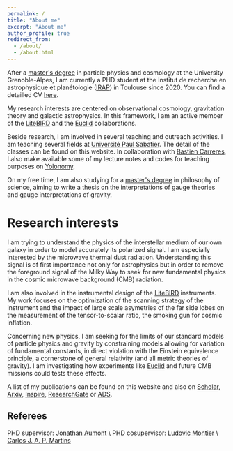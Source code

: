 ```yaml
---
permalink: /
title: "About me"
excerpt: "About me"
author_profile: true
redirect_from: 
  - /about/
  - /about.html
---
```

After a [master's degree](https://master-physique.univ-grenoble-alpes.fr/le-programme/master-psc/) in particle physics and cosmology at the University Grenoble-Alpes, I am currently a PHD student at the Institut de recherche en astrophysique et planétologie ([IRAP](https://www.irap.omp.eu)) in Toulouse since 2020. You can find a detailled CV [here](files/CV.pdf).

My research interests are centered on observational cosmology, gravitation theory and galactic astrophysics. In this framework, I am an active member of the [LiteBIRD](https://www.isas.jaxa.jp/en/missions/spacecraft/future/litebird.html) and the [Euclid](https://www.euclid-ec.org) collaborations.

Beside research, I am involved in several teaching and outreach activities. I am teaching several fields at [Université Paul Sabatier](https://www.univ-tlse3.fr). The detail of the classes can be found on this website. In collaboration with [Bastien Carreres](https://bcarreres.github.io), I also make available some of my lecture notes and codes for teaching purposes on [Yolonomy](https://yolonomy.github.io).

On my free time, I am also studying for a [master's degree](https://philo.shs-nancy.univ-lorraine.fr/resumes-des-cours-maldelhis-ead) in philosophy of science, aiming to write a thesis on the interpretations of gauge theories and gauge interpretations of gravity.

# Research interests

I am trying to understand the physics of the interstellar medium of our own galaxy in order to model accurately its polarized signal. I am especially interested by the microwave thermal dust radiation. Understanding this signal is of first importance not only for astrophysics but in order to remove the foreground signal of the Milky Way to seek for new fundamental physics in the cosmic microwave background (CMB) radiation.

I am also involved in the instrumental design of the [LiteBIRD](https://www.isas.jaxa.jp/en/missions/spacecraft/future/litebird.html) instruments. My work focuses on the optimization of the scanning strategy of the instrument and the impact of large scale asymetries of the far side lobes on the measurement of the tensor-to-scalar ratio, the smoking gun for cosmic inflation.

Concerning new physics, I am seeking for the limits of our standard models of particle physics and gravity by constraining models allowing for variation of fundamental constants, in direct violation with the Einstein equivalence principle, a cornerstone of general relativity (and all metric theories of gravity). I am investigating how experiments like [Euclid](https://www.euclid-ec.org) and future CMB missions could tests these effects.

A list of my publications can be found on this website and also on [Scholar](https://scholar.google.com/citations?user=uLb6OyYAAAAJ&hl=fr&authuser=1), [Arxiv](https://arxiv.org/search/astro-ph?searchtype=author&query=Vacher%2C+L), [Inspire](https://inspirehep.net/authors/1969120?ui-citation-summary=true), [ResearchGate](https://www.researchgate.net/profile/Leo-Vacher) or [ADS](https://ui.adsabs.harvard.edu/search/q=orcid%3A0000-0001-9551-1417&sort=date+desc).

## Referees

PHD supervisor: [Jonathan Aumont](jonathan.aumont@irap.omp.eu) \\
PHD cosupervisor: [Ludovic Montier](ludovic.montier@irap.omp.eu) \\
[Carlos J. A. P. Martins](carlos.martins@astro.up.pt)

